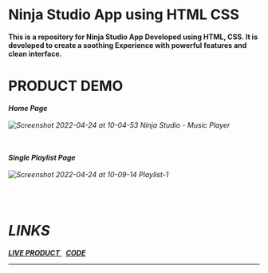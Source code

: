 # Ninja Studio App using HTML CSS

   <b> 
    This is a repository for Ninja Studio App  Developed using  HTML, CSS.
    It is developed to create a soothing Experience with powerful features and clean interface.
    </b>

# PRODUCT DEMO

<i><b>Home Page </b></li> 
<br><br>
![Screenshot 2022-04-24 at 10-04-53 Ninja Studio - Music Player](https://github.com/Sahil-Sayyad/Ninja_Studio/assets/96423459/2e8c7537-f6c7-422c-959d-8465710c9129)

<br><br>
<i><b>Single Playlist Page </b></li> 
<br><br>
![Screenshot 2022-04-24 at 10-09-14 Playlist-1](https://github.com/Sahil-Sayyad/Ninja_Studio/assets/96423459/3b1d0099-d95e-42b7-93f1-a17f9d16a4c2)

<br><br>

# LINKS

<a href = "https://sahil-sayyad.github.io/Ninja_Studio/"> <b>LIVE PRODUCT</b> </a>  &nbsp; <a href = "https://github.com/Sahil-Sayyad/Ninja_Studio"> <b>CODE</b> </a> <br>

--------------------------------------------------------------------------------------------------------------------------------------------------------
<br>
